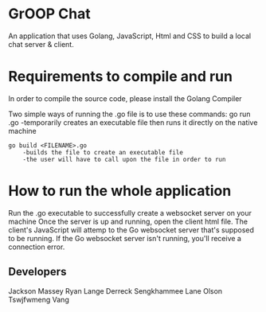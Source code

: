# GrOOP Chat
An application that uses Golang, JavaScript, Html and CSS to build a local chat server & client.

# Requirements to compile and run
In order to compile the source code, please install the Golang Compiler

Two simple ways of running the .go file is to use these commands:
    go run <FILENAME>.go
        -temporarily creates an executable file then runs it directly on the native machine

    go build <FILENAME>.go
        -builds the file to create an executable file
        -the user will have to call upon the file in order to run

# How to run the whole application
Run the .go executable to successfully create a websocket server on your machine
Once the server is up and running, open the client html file. The client's JavaScript will attemp to the Go websocket server that's supposed to be running. If the Go websocket server isn't running, you'll receive a connection error.

## Developers
Jackson Massey
Ryan Lange
Derreck Sengkhammee
Lane Olson
Tswjfwmeng Vang
